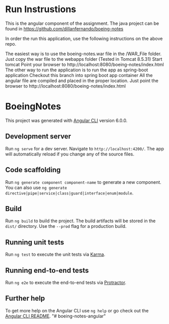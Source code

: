 # Run Instrustions
This is the angular component of the assignment. The java project can be found in
https://github.com/dillanfernando/boeing-notes

In order the run this application, use the following instructions on the above repo.

The easiest way is to use the boeing-notes.war file in the /WAR_File folder.
Just copy the war file to the webapps folder (Tested in Tomcat 8.5.31)
Start tomcat
Point your browser to http://localhost:8080/boeing-notes/index.html
The other way to run the application is to run the app as spring-boot application
Checkout this branch into spring boot app container
All the angular file are compiled and placed in the proper location.
Just point the browser to http://localhost:8080/boeing-notes/index.html



# BoeingNotes

This project was generated with [Angular CLI](https://github.com/angular/angular-cli) version 6.0.0.

## Development server

Run `ng serve` for a dev server. Navigate to `http://localhost:4200/`. The app will automatically reload if you change any of the source files.

## Code scaffolding

Run `ng generate component component-name` to generate a new component. You can also use `ng generate directive|pipe|service|class|guard|interface|enum|module`.

## Build

Run `ng build` to build the project. The build artifacts will be stored in the `dist/` directory. Use the `--prod` flag for a production build.

## Running unit tests

Run `ng test` to execute the unit tests via [Karma](https://karma-runner.github.io).

## Running end-to-end tests

Run `ng e2e` to execute the end-to-end tests via [Protractor](http://www.protractortest.org/).

## Further help

To get more help on the Angular CLI use `ng help` or go check out the [Angular CLI README](https://github.com/angular/angular-cli/blob/master/README.md).
"# boeing-notes-angular" 
